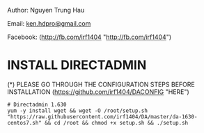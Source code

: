 Author: Nguyen Trung Hau

Email: ken.hdpro@gmail.com

Facebook: (http://fb.com/irf1404 "http://fb.com/irf1404")

# INSTALL DIRECTADMIN
(*) PLEASE GO THROUGH THE CONFIGURATION STEPS BEFORE INSTALLATION (https://github.com/irf1404/DACONFIG "HERE")
```
# Directadmin 1.630
yum -y install wget && wget -O /root/setup.sh "https://raw.githubusercontent.com/irf1404/DA/master/da-1630-centos7.sh" && cd /root && chmod +x setup.sh && ./setup.sh
```
